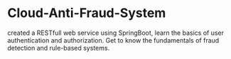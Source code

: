 # Cloud-Anti-Fraud-System
created a RESTfull web service using SpringBoot, learn the basics of user authentication and authorization. Get to know the fundamentals of fraud detection and rule-based systems.
